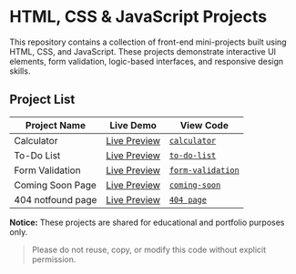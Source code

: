 # HTML, CSS & JavaScript Projects

This repository contains a collection of front-end mini-projects built using HTML, CSS, and JavaScript. These projects demonstrate interactive UI elements, form validation, logic-based interfaces, and responsive design skills.

## Project List

| Project Name      | Live Demo                                                   |   View Code                            |
|------------------ |-------------------------------------------------------------|----------------------------------------|
| Calculator        | [Live Preview](https://calculator-by-ayesha.netlify.app/)   | [`calculator`](calculator.html)        |
| To-Do List        | [Live Preview](https://to-do-list-ayesha.netlify.app/)      | [`to-do-list`](To-Do-list.html)        |
| Form Validation   | [Live Preview](https://form-validation-ayesha.netlify.app/) | [`form-validation`](form.html)         |  
| Coming Soon Page  | [Live Preview](https://coming-soon-ayesha.netlify.app/)     | [`coming-soon`](coming-soon.html)      |
| 404 notfound page | [Live Preview](https://404-pag-ayesha.netlify.app/)         | [`404 page`](404-page.html)            |

**Notice:** These projects are shared for educational and portfolio purposes only.  
> Please do not reuse, copy, or modify this code without explicit permission.
